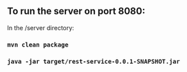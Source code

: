 ## To run the server on port 8080:

In the /server directory:

### `mvn clean package`
### `java -jar target/rest-service-0.0.1-SNAPSHOT.jar`


